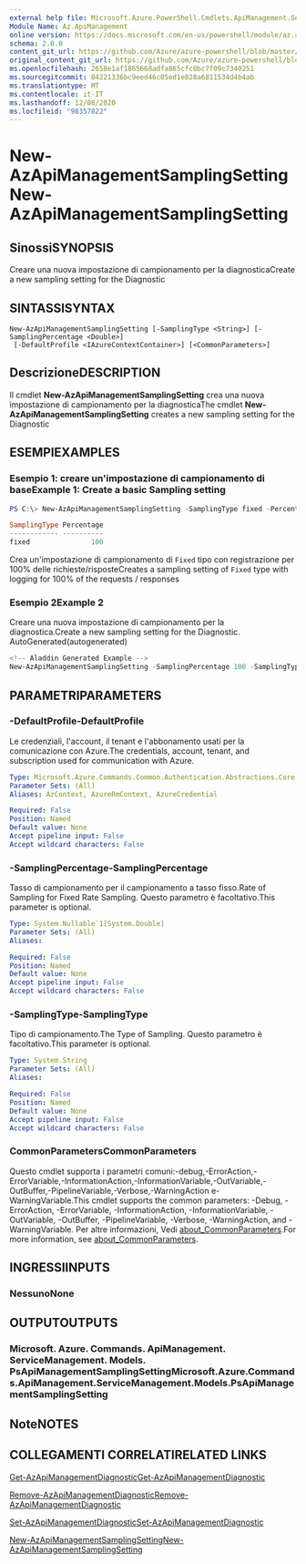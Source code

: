 ```yaml
---
external help file: Microsoft.Azure.PowerShell.Cmdlets.ApiManagement.ServiceManagement.dll-Help.xml
Module Name: Az.ApiManagement
online version: https://docs.microsoft.com/en-us/powershell/module/az.apimanagement/new-azapimanagementsamplingsetting
schema: 2.0.0
content_git_url: https://github.com/Azure/azure-powershell/blob/master/src/ApiManagement/ApiManagement/help/New-AzApiManagementSamplingSetting.md
original_content_git_url: https://github.com/Azure/azure-powershell/blob/master/src/ApiManagement/ApiManagement/help/New-AzApiManagementSamplingSetting.md
ms.openlocfilehash: 2658e1af1865668adfa865cfc0bc7f09c7340251
ms.sourcegitcommit: 04221336bc9eed46c05ed1e828a6811534d4b4ab
ms.translationtype: MT
ms.contentlocale: it-IT
ms.lasthandoff: 12/08/2020
ms.locfileid: "98357822"
---
```

# <span data-ttu-id="b70a2-101">New-AzApiManagementSamplingSetting</span><span class="sxs-lookup"><span data-stu-id="b70a2-101">New-AzApiManagementSamplingSetting</span></span>

## <span data-ttu-id="b70a2-102">Sinossi</span><span class="sxs-lookup"><span data-stu-id="b70a2-102">SYNOPSIS</span></span>
<span data-ttu-id="b70a2-103">Creare una nuova impostazione di campionamento per la diagnostica</span><span class="sxs-lookup"><span data-stu-id="b70a2-103">Create a new sampling setting for the Diagnostic</span></span>

## <span data-ttu-id="b70a2-104">SINTASSI</span><span class="sxs-lookup"><span data-stu-id="b70a2-104">SYNTAX</span></span>

```
New-AzApiManagementSamplingSetting [-SamplingType <String>] [-SamplingPercentage <Double>]
 [-DefaultProfile <IAzureContextContainer>] [<CommonParameters>]
```

## <span data-ttu-id="b70a2-105">Descrizione</span><span class="sxs-lookup"><span data-stu-id="b70a2-105">DESCRIPTION</span></span>
<span data-ttu-id="b70a2-106">Il cmdlet **New-AzApiManagementSamplingSetting** crea una nuova impostazione di campionamento per la diagnostica</span><span class="sxs-lookup"><span data-stu-id="b70a2-106">The cmdlet **New-AzApiManagementSamplingSetting** creates a new sampling setting for the Diagnostic</span></span>

## <span data-ttu-id="b70a2-107">ESEMPI</span><span class="sxs-lookup"><span data-stu-id="b70a2-107">EXAMPLES</span></span>

### <span data-ttu-id="b70a2-108">Esempio 1: creare un'impostazione di campionamento di base</span><span class="sxs-lookup"><span data-stu-id="b70a2-108">Example 1: Create a basic Sampling setting</span></span>
```powershell
PS C:\> New-AzApiManagementSamplingSetting -SamplingType fixed -Percentage 100

SamplingType Percentage
------------ ----------
fixed               100
```

<span data-ttu-id="b70a2-109">Crea un'impostazione di campionamento di `Fixed` tipo con registrazione per 100% delle richieste/risposte</span><span class="sxs-lookup"><span data-stu-id="b70a2-109">Creates a sampling setting of `Fixed` type with logging for 100% of the requests / responses</span></span>

### <span data-ttu-id="b70a2-110">Esempio 2</span><span class="sxs-lookup"><span data-stu-id="b70a2-110">Example 2</span></span>

<span data-ttu-id="b70a2-111">Creare una nuova impostazione di campionamento per la diagnostica.</span><span class="sxs-lookup"><span data-stu-id="b70a2-111">Create a new sampling setting for the Diagnostic.</span></span> <span data-ttu-id="b70a2-112">AutoGenerated</span><span class="sxs-lookup"><span data-stu-id="b70a2-112">(autogenerated)</span></span>

```powershell
<!-- Aladdin Generated Example --> 
New-AzApiManagementSamplingSetting -SamplingPercentage 100 -SamplingType fixed
```

## <span data-ttu-id="b70a2-113">PARAMETRI</span><span class="sxs-lookup"><span data-stu-id="b70a2-113">PARAMETERS</span></span>

### <span data-ttu-id="b70a2-114">-DefaultProfile</span><span class="sxs-lookup"><span data-stu-id="b70a2-114">-DefaultProfile</span></span>
<span data-ttu-id="b70a2-115">Le credenziali, l'account, il tenant e l'abbonamento usati per la comunicazione con Azure.</span><span class="sxs-lookup"><span data-stu-id="b70a2-115">The credentials, account, tenant, and subscription used for communication with Azure.</span></span>

```yaml
Type: Microsoft.Azure.Commands.Common.Authentication.Abstractions.Core.IAzureContextContainer
Parameter Sets: (All)
Aliases: AzContext, AzureRmContext, AzureCredential

Required: False
Position: Named
Default value: None
Accept pipeline input: False
Accept wildcard characters: False
```

### <span data-ttu-id="b70a2-116">-SamplingPercentage</span><span class="sxs-lookup"><span data-stu-id="b70a2-116">-SamplingPercentage</span></span>
<span data-ttu-id="b70a2-117">Tasso di campionamento per il campionamento a tasso fisso.</span><span class="sxs-lookup"><span data-stu-id="b70a2-117">Rate of Sampling for Fixed Rate Sampling.</span></span> <span data-ttu-id="b70a2-118">Questo parametro è facoltativo.</span><span class="sxs-lookup"><span data-stu-id="b70a2-118">This parameter is optional.</span></span>

```yaml
Type: System.Nullable`1[System.Double]
Parameter Sets: (All)
Aliases:

Required: False
Position: Named
Default value: None
Accept pipeline input: False
Accept wildcard characters: False
```

### <span data-ttu-id="b70a2-119">-SamplingType</span><span class="sxs-lookup"><span data-stu-id="b70a2-119">-SamplingType</span></span>
<span data-ttu-id="b70a2-120">Tipo di campionamento.</span><span class="sxs-lookup"><span data-stu-id="b70a2-120">The Type of Sampling.</span></span>
<span data-ttu-id="b70a2-121">Questo parametro è facoltativo.</span><span class="sxs-lookup"><span data-stu-id="b70a2-121">This parameter is optional.</span></span>

```yaml
Type: System.String
Parameter Sets: (All)
Aliases:

Required: False
Position: Named
Default value: None
Accept pipeline input: False
Accept wildcard characters: False
```

### <span data-ttu-id="b70a2-122">CommonParameters</span><span class="sxs-lookup"><span data-stu-id="b70a2-122">CommonParameters</span></span>
<span data-ttu-id="b70a2-123">Questo cmdlet supporta i parametri comuni:-debug,-ErrorAction,-ErrorVariable,-InformationAction,-InformationVariable,-OutVariable,-OutBuffer,-PipelineVariable,-Verbose,-WarningAction e-WarningVariable.</span><span class="sxs-lookup"><span data-stu-id="b70a2-123">This cmdlet supports the common parameters: -Debug, -ErrorAction, -ErrorVariable, -InformationAction, -InformationVariable, -OutVariable, -OutBuffer, -PipelineVariable, -Verbose, -WarningAction, and -WarningVariable.</span></span> <span data-ttu-id="b70a2-124">Per altre informazioni, Vedi [about_CommonParameters](http://go.microsoft.com/fwlink/?LinkID=113216).</span><span class="sxs-lookup"><span data-stu-id="b70a2-124">For more information, see [about_CommonParameters](http://go.microsoft.com/fwlink/?LinkID=113216).</span></span>

## <span data-ttu-id="b70a2-125">INGRESSI</span><span class="sxs-lookup"><span data-stu-id="b70a2-125">INPUTS</span></span>

### <span data-ttu-id="b70a2-126">Nessuno</span><span class="sxs-lookup"><span data-stu-id="b70a2-126">None</span></span>

## <span data-ttu-id="b70a2-127">OUTPUT</span><span class="sxs-lookup"><span data-stu-id="b70a2-127">OUTPUTS</span></span>

### <span data-ttu-id="b70a2-128">Microsoft. Azure. Commands. ApiManagement. ServiceManagement. Models. PsApiManagementSamplingSetting</span><span class="sxs-lookup"><span data-stu-id="b70a2-128">Microsoft.Azure.Commands.ApiManagement.ServiceManagement.Models.PsApiManagementSamplingSetting</span></span>

## <span data-ttu-id="b70a2-129">Note</span><span class="sxs-lookup"><span data-stu-id="b70a2-129">NOTES</span></span>

## <span data-ttu-id="b70a2-130">COLLEGAMENTI CORRELATI</span><span class="sxs-lookup"><span data-stu-id="b70a2-130">RELATED LINKS</span></span>

[<span data-ttu-id="b70a2-131">Get-AzApiManagementDiagnostic</span><span class="sxs-lookup"><span data-stu-id="b70a2-131">Get-AzApiManagementDiagnostic</span></span>](./Get-AzApiManagementDiagnostic.md)

[<span data-ttu-id="b70a2-132">Remove-AzApiManagementDiagnostic</span><span class="sxs-lookup"><span data-stu-id="b70a2-132">Remove-AzApiManagementDiagnostic</span></span>](./Remove-AzApiManagementDiagnostic.md)

[<span data-ttu-id="b70a2-133">Set-AzApiManagementDiagnostic</span><span class="sxs-lookup"><span data-stu-id="b70a2-133">Set-AzApiManagementDiagnostic</span></span>](./Set-AzApiManagementDiagnostic.md)

[<span data-ttu-id="b70a2-134">New-AzApiManagementSamplingSetting</span><span class="sxs-lookup"><span data-stu-id="b70a2-134">New-AzApiManagementSamplingSetting</span></span>](./New-AzApiManagementHttpMessageDiagnostic.md)
